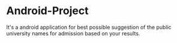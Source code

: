 # Android-Project
It's a android application for best possible suggestion of the public university names for admission based on your results.
